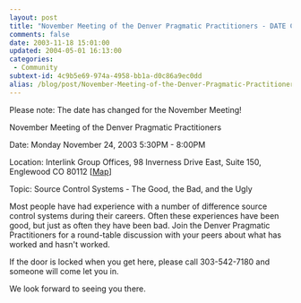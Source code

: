 ```yaml
---
layout: post
title: "November Meeting of the Denver Pragmatic Practitioners - DATE CHANGED"
comments: false
date: 2003-11-18 15:01:00
updated: 2004-05-01 16:13:00
categories:
 - Community
subtext-id: 4c9b5e69-974a-4958-bb1a-d0c86a9ec0dd
alias: /blog/post/November-Meeting-of-the-Denver-Pragmatic-Practitioners---DATE-CHANGED.aspx
---
```



Please note: The date has changed for the November Meeting!

November Meeting of the Denver Pragmatic Practitioners

Date: Monday November 24, 2003 5:30PM - 8:00PM

Location: Interlink Group Offices, 98 Inverness Drive East, Suite 150, Englewood CO 80112 [[Map](http://www.mapquest.com/maps/map.adp?country=US&address=98+Inverness+Drive+East+Suite+150+&city=Englewood&state=CO&zipcode=80112)]

Topic: Source Control Systems - The Good, the Bad, and the Ugly

Most people have had experience with a number of difference source control systems during their careers. Often these experiences have been good, but just as often they have been bad. Join the Denver Pragmatic Practitioners for a round-table discussion with your peers about what has worked and hasn't worked.

If the door is locked when you get here, please call 303-542-7180 and someone will come let you in.

We look forward to seeing you there.
